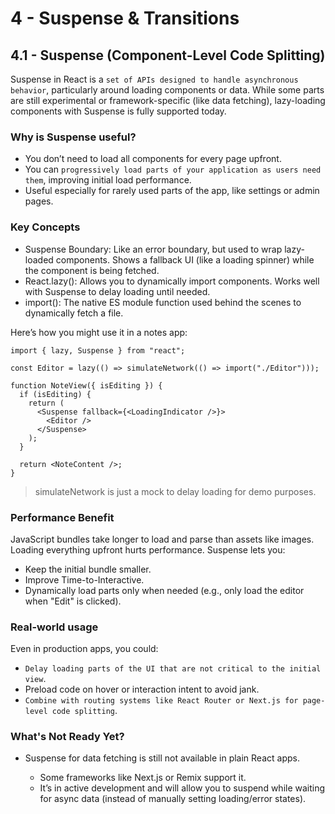 # 4 - Suspense & Transitions

## 4.1 - Suspense (Component-Level Code Splitting)

Suspense in React is a `set of APIs designed to handle asynchronous behavior`, particularly around loading components or data. While some parts are still experimental or framework-specific (like data fetching), lazy-loading components with Suspense is fully supported today.

### Why is Suspense useful?

- You don’t need to load all components for every page upfront.
- You can `progressively load parts of your application as users need them`, improving initial load performance.
- Useful especially for rarely used parts of the app, like settings or admin pages.

### Key Concepts

- Suspense Boundary: Like an error boundary, but used to wrap lazy-loaded components. Shows a fallback UI (like a loading spinner) while the component is being fetched.
- React.lazy(): Allows you to dynamically import components. Works well with Suspense to delay loading until needed.
- import(): The native ES module function used behind the scenes to dynamically fetch a file.

Here’s how you might use it in a notes app:

```tsx
import { lazy, Suspense } from "react";

const Editor = lazy(() => simulateNetwork(() => import("./Editor")));

function NoteView({ isEditing }) {
  if (isEditing) {
    return (
      <Suspense fallback={<LoadingIndicator />}>
        <Editor />
      </Suspense>
    );
  }

  return <NoteContent />;
}
```

> simulateNetwork is just a mock to delay loading for demo purposes.

### Performance Benefit

JavaScript bundles take longer to load and parse than assets like images. Loading everything upfront hurts performance. Suspense lets you:

- Keep the initial bundle smaller.
- Improve Time-to-Interactive.
- Dynamically load parts only when needed (e.g., only load the editor when "Edit" is clicked).

### Real-world usage

Even in production apps, you could:

- `Delay loading parts of the UI that are not critical to the initial view`.
- Preload code on hover or interaction intent to avoid jank.
- `Combine with routing systems like React Router or Next.js for page-level code splitting`.

### What's Not Ready Yet?

- Suspense for data fetching is still not available in plain React apps.

  - Some frameworks like Next.js or Remix support it.
  - It’s in active development and will allow you to suspend while waiting for async data (instead of manually setting loading/error states).
